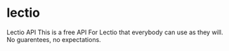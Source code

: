 lectio
======

Lectio API
This is a free API For Lectio that everybody can use as they will. No guarentees, no expectations.
